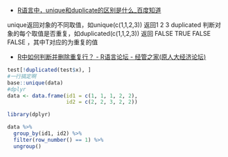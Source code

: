 

* [R语言中，unique和duplicate的区别是什么_百度知道 ](https://zhidao.baidu.com/question/1962070431542733580.html)

unique返回对象的不同取值，如unique(c(1,1,2,3)) 返回1 2 3
duplicated 判断对象的每个取值是否重复，如duplicated(c(1,1,2,3)) 返回 FALSE  TRUE FALSE FALSE ，其中T对应的为重复的值

* [R中如何判断并删除重复行？ - R语言论坛 - 经管之家(原人大经济论坛) ](http://bbs.pinggu.org/thread-2791276-1-1.html)

```r
test[!duplicated(test$x), ] 
#一行搞定啊
base::unique(data) 
#dplyr
data <- data.frame(id1 = c(1, 1, 1, 2, 2),
                   id2 = c(2, 2, 3, 2, 2))

library(dplyr)

data %>%
  group_by(id1, id2) %>%
  filter(row_number() == 1) %>%
  ungroup()
```
